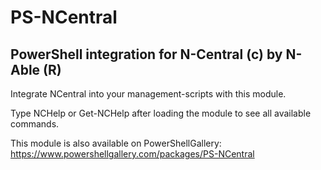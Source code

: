 # PS-NCentral
## PowerShell integration for N-Central (c) by N-Able (R)

Integrate NCentral into your management-scripts with this module.

Type NCHelp or Get-NCHelp after loading the module to see all available commands.

This module is also available on PowerShellGallery:
https://www.powershellgallery.com/packages/PS-NCentral
